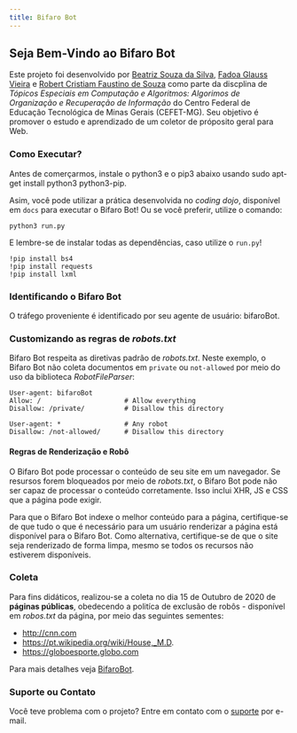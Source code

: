 ```yaml
---
title: Bifaro Bot
---
```

## Seja Bem-Vindo ao Bifaro Bot

Este projeto foi desenvolvido por [Beatriz Souza da Silva](https://github.com/bia-souza), [Fadoa Glauss Vieira](https://github.com/fadoaglauss) e [Robert Cristiam Faustino de Souza](https://github.com/hobbitx) como parte da discplina de _Tópicos Especiais em Computação e Algoritmos: Algorimos de Organização e Recuperação de Informação_ do Centro Federal de Educação Tecnológica de Minas Gerais (CEFET-MG). Seu objetivo é promover o estudo e aprendizado de um coletor de próposito geral para Web.

### Como Executar?
Antes de comerçarmos, instale o python3 e o pip3 abaixo usando sudo apt-get install python3 python3-pip.

Asim, você pode utilizar a prática desenvolvida no _coding dojo_, disponível em `docs` para executar o Bifaro Bot!
Ou se você preferir, utilize o comando:
```
python3 run.py
```
E lembre-se de instalar todas as dependências, caso utilize o `run.py`!
```
!pip install bs4
!pip install requests
!pip install lxml
```

### Identificando o Bifaro Bot
O tráfego proveniente é identificado por seu agente de usuário: bifaroBot.

### Customizando as regras de _robots.txt_
Bifaro Bot respeita as diretivas padrão de _robots.txt_. Neste exemplo, o Bifaro Bot não coleta documentos em `private` ou `not-allowed` por meio do uso da biblioteca _RobotFileParser_: 
```
User-agent: bifaroBot
Allow: /                     # Allow everything
Disallow: /private/          # Disallow this directory
```
```
User-agent: *                # Any robot
Disallow: /not-allowed/      # Disallow this directory
```

#### Regras de Renderização e Robô
O Bifaro Bot pode processar o conteúdo de seu site em um navegador. Se resursos forem bloqueados por meio de _robots.txt_, o Bifaro Bot pode não ser capaz de processar o conteúdo corretamente. Isso inclui XHR, JS e CSS que a página pode exigir.

Para que o Bifaro Bot indexe o melhor conteúdo para a página, certifique-se de que tudo o que é necessário para um usuário renderizar a página está disponível para o Bifaro Bot. Como alternativa, certifique-se de que o site seja renderizado de forma limpa, mesmo se todos os recursos não estiverem disponíveis. 

### Coleta
Para fins didáticos, realizou-se a coleta no dia 15 de Outubro de 2020 de **páginas públicas**, obedecendo a politíca de exclusão de robôs - disponível em _robos.txt_ da página, por meio das seguintes sementes:
- http://cnn.com
- https://pt.wikipedia.org/wiki/House,_M.D.
- https://globoesporte.globo.com

Para mais detalhes veja [BifaroBot](https://github.com/fadoaglauss/InfoBifaroBot).

### Suporte ou Contato
Você teve problema com o projeto? Entre em contato com o [suporte](mailto:fadoa.glauss@gmail.com) por e-mail.

